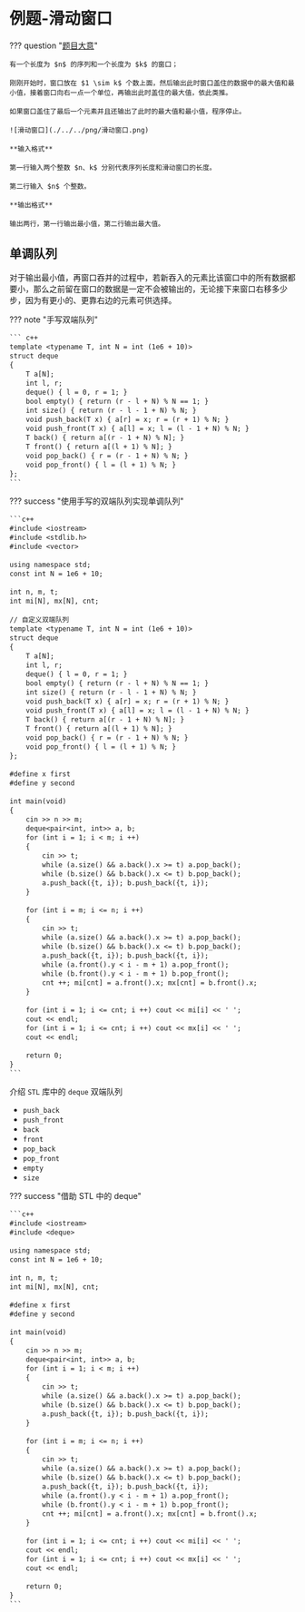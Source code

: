# 例题-滑动窗口

??? question "[题目大意](https://www.luogu.com.cn/problem/P1886)"

    有一个长度为 $n$ 的序列和一个长度为 $k$ 的窗口；

    刚刚开始时，窗口放在 $1 \sim k$ 个数上面，然后输出此时窗口盖住的数据中的最大值和最小值，接着窗口向右一点一个单位，再输出此时盖住的最大值，依此类推。

    如果窗口盖住了最后一个元素并且还输出了此时的最大值和最小值，程序停止。 

    ![滑动窗口](./../../png/滑动窗口.png)

    **输入格式**

    第一行输入两个整数 $n、k$ 分别代表序列长度和滑动窗口的长度。

    第二行输入 $n$ 个整数。

    **输出格式**

    输出两行，第一行输出最小值，第二行输出最大值。

## 单调队列

对于输出最小值，再窗口吞并的过程中，若新吞入的元素比该窗口中的所有数据都要小，那么之前留在窗口的数据是一定不会被输出的，无论接下来窗口右移多少步，因为有更小的、更靠右边的元素可供选择。

??? note "手写双端队列"
    
    ``` c++  
    template <typename T, int N = int (1e6 + 10)>
    struct deque
    {
        T a[N];
        int l, r;
        deque() { l = 0, r = 1; }
        bool empty() { return (r - l + N) % N == 1; }
        int size() { return (r - l - 1 + N) % N; }
        void push_back(T x) { a[r] = x; r = (r + 1) % N; }
        void push_front(T x) { a[l] = x; l = (l - 1 + N) % N; }
        T back() { return a[(r - 1 + N) % N]; }
        T front() { return a[(l + 1) % N]; }
        void pop_back() { r = (r - 1 + N) % N; }
        void pop_front() { l = (l + 1) % N; }
    };
    ```

??? success "使用手写的双端队列实现单调队列"

    ```c++
    #include <iostream>
    #include <stdlib.h>
    #include <vector>

    using namespace std;
    const int N = 1e6 + 10;

    int n, m, t;
    int mi[N], mx[N], cnt;

    // 自定义双端队列
    template <typename T, int N = int (1e6 + 10)>
    struct deque
    {
        T a[N];
        int l, r;
        deque() { l = 0, r = 1; }
        bool empty() { return (r - l + N) % N == 1; }
        int size() { return (r - l - 1 + N) % N; }
        void push_back(T x) { a[r] = x; r = (r + 1) % N; }
        void push_front(T x) { a[l] = x; l = (l - 1 + N) % N; }
        T back() { return a[(r - 1 + N) % N]; }
        T front() { return a[(l + 1) % N]; }
        void pop_back() { r = (r - 1 + N) % N; }
        void pop_front() { l = (l + 1) % N; }
    };

    #define x first
    #define y second

    int main(void)
    {
        cin >> n >> m;
        deque<pair<int, int>> a, b;
        for (int i = 1; i < m; i ++)
        {
            cin >> t;
            while (a.size() && a.back().x >= t) a.pop_back();
            while (b.size() && b.back().x <= t) b.pop_back();
            a.push_back({t, i}); b.push_back({t, i});
        }
        
        for (int i = m; i <= n; i ++)
        {
            cin >> t;
            while (a.size() && a.back().x >= t) a.pop_back();
            while (b.size() && b.back().x <= t) b.pop_back();
            a.push_back({t, i}); b.push_back({t, i});
            while (a.front().y < i - m + 1) a.pop_front();
            while (b.front().y < i - m + 1) b.pop_front();
            cnt ++; mi[cnt] = a.front().x; mx[cnt] = b.front().x;
        }
        
        for (int i = 1; i <= cnt; i ++) cout << mi[i] << ' ';
        cout << endl;
        for (int i = 1; i <= cnt; i ++) cout << mx[i] << ' ';
        cout << endl;
        
        return 0;
    }
    ```

介绍 `STL` 库中的 `deque` 双端队列

- `push_back`
- `push_front`
- `back`
- `front`
- `pop_back`
- `pop_front`
- `empty`
- `size`

??? success "借助 STL 中的 deque"

    ```c++
    #include <iostream>
    #include <deque>

    using namespace std;
    const int N = 1e6 + 10;

    int n, m, t;
    int mi[N], mx[N], cnt;

    #define x first
    #define y second

    int main(void)
    {
        cin >> n >> m;
        deque<pair<int, int>> a, b;
        for (int i = 1; i < m; i ++)
        {
            cin >> t;
            while (a.size() && a.back().x >= t) a.pop_back();
            while (b.size() && b.back().x <= t) b.pop_back();
            a.push_back({t, i}); b.push_back({t, i});
        }
        
        for (int i = m; i <= n; i ++)
        {
            cin >> t;
            while (a.size() && a.back().x >= t) a.pop_back();
            while (b.size() && b.back().x <= t) b.pop_back();
            a.push_back({t, i}); b.push_back({t, i});
            while (a.front().y < i - m + 1) a.pop_front();
            while (b.front().y < i - m + 1) b.pop_front();
            cnt ++; mi[cnt] = a.front().x; mx[cnt] = b.front().x;
        }
        
        for (int i = 1; i <= cnt; i ++) cout << mi[i] << ' ';
        cout << endl;
        for (int i = 1; i <= cnt; i ++) cout << mx[i] << ' ';
        cout << endl;
        
        return 0;
    }
    ```